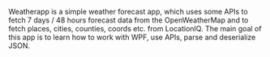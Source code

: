 Weatherapp is a simple weather forecast app, which uses some APIs to fetch 7 days / 48 hours forecast data from the OpenWeatherMap and to fetch places, cities, counties, coords etc. from LocationIQ. The main goal of this app is to learn how to work with WPF, use APIs, parse and deserialize JSON.
